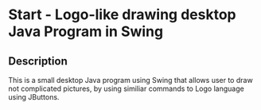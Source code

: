 # Start - Logo-like drawing desktop Java Program in Swing

## Description
This is a small desktop Java program using Swing that allows user to draw not complicated pictures, by using similiar commands to Logo language using JButtons.
